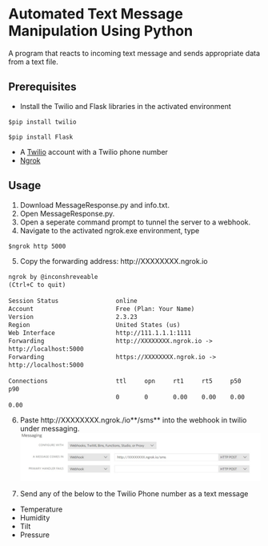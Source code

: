 # Automated Text Message Manipulation Using Python

A program that reacts to incoming text message and sends appropriate data from a text file.

## Prerequisites
- Install the Twilio and Flask libraries in the activated environment

```
$pip install twilio
```

```
$pip install Flask
```

- A [Twilio](https://www.twilio.com/) account with a Twilio phone number 
- [Ngrok](https://ngrok.com/)

## Usage
1) Download MessageResponse.py and info.txt.
2) Open MessageResponse.py.
3) Open a seperate command prompt to tunnel the server to a webhook.
4) Navigate to the activated ngrok.exe environment, type 
```
$ngrok http 5000
```
5) Copy the forwarding address: http://<span></span>XXXXXXXX.ngrok.io
```
ngrok by @inconshreveable                                                                               (Ctrl+C to quit)

Session Status                online
Account                       Free (Plan: Your Name)
Version                       2.3.23
Region                        United States (us)
Web Interface                 http://111.1.1.1:1111
Forwarding                    http://XXXXXXXX.ngrok.io -> http://localhost:5000
Forwarding                    https://XXXXXXXX.ngrok.io -> http://localhost:5000

Connections                   ttl     opn     rt1     rt5     p50     p90
                              0       0       0.00    0.00    0.00    0.00
```
6) Paste http://<span></span>XXXXXXXX.ngrok.<span>/<span>io**/sms** into the webhook in twilio under messaging.  
![alt text](https://raw.githubusercontent.com/CameronShum/Automated-Text-Message-Sending/master/Twilio%20Webhook.jpg "Entering Webhook")

7) Send any of the below to the Twilio Phone number as a text message
 - Temperature
 - Humidity
 - Tilt
 - Pressure
